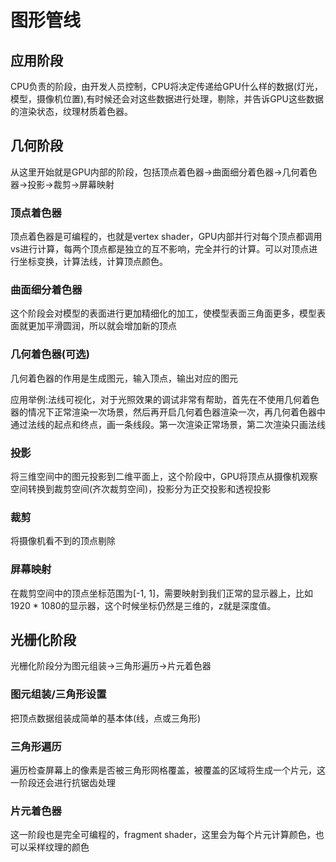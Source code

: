 # 图形管线
## 应用阶段
CPU负责的阶段，由开发人员控制，CPU将决定传递给GPU什么样的数据(灯光，模型，摄像机位置),有时候还会对这些数据进行处理，剔除，并告诉GPU这些数据的渲染状态，纹理材质着色器。
## 几何阶段
从这里开始就是GPU内部的阶段，包括顶点着色器->曲面细分着色器->几何着色器->投影->裁剪->屏幕映射
### 顶点着色器
顶点着色器是可编程的，也就是vertex shader，GPU内部并行对每个顶点都调用vs进行计算，每两个顶点都是独立的互不影响，完全并行的计算。可以对顶点进行坐标变换，计算法线，计算顶点颜色。
### 曲面细分着色器
这个阶段会对模型的表面进行更加精细化的加工，使模型表面三角面更多，模型表面就更加平滑圆润，所以就会增加新的顶点
### 几何着色器(可选)
几何着色器的作用是生成图元，输入顶点，输出对应的图元

应用举例:法线可视化，对于光照效果的调试非常有帮助，首先在不使用几何着色器的情况下正常渲染一次场景，然后再开启几何着色器渲染一次，再几何着色器中通过法线的起点和终点，画一条线段。第一次渲染正常场景，第二次渲染只画法线

### 投影
将三维空间中的图元投影到二维平面上，这个阶段中，GPU将顶点从摄像机观察空间转换到裁剪空间(齐次裁剪空间)，投影分为正交投影和透视投影

### 裁剪
将摄像机看不到的顶点剔除

### 屏幕映射
在裁剪空间中的顶点坐标范围为[-1, 1]，需要映射到我们正常的显示器上，比如1920 * 1080的显示器，这个时候坐标仍然是三维的，z就是深度值。

## 光栅化阶段
光栅化阶段分为图元组装->三角形遍历->片元着色器
### 图元组装/三角形设置
把顶点数据组装成简单的基本体(线，点或三角形)
### 三角形遍历
遍历检查屏幕上的像素是否被三角形网格覆盖，被覆盖的区域将生成一个片元，这一阶段还会进行抗锯齿处理
### 片元着色器
这一阶段也是完全可编程的，fragment shader，这里会为每个片元计算颜色，也可以采样纹理的颜色